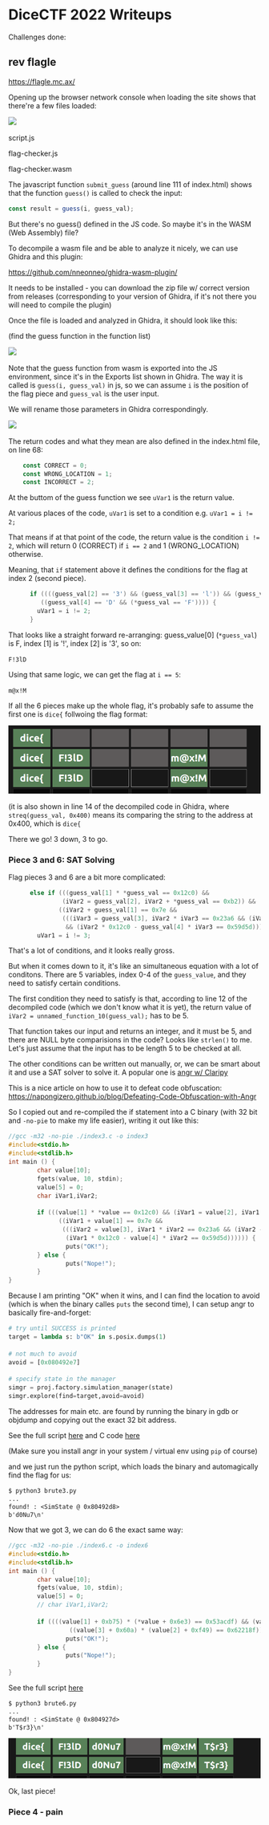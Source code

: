 # DiceCTF 2022 Writeups


Challenges done:



## rev flagle

https://flagle.mc.ax/

Opening up the browser network console when loading the site shows that there're a few files loaded:

<image src=rev_flagle/network.png>

script.js

flag-checker.js

flag-checker.wasm

The javascript function `submit_guess` (around line 111 of index.html) shows that the function `guess()` is called to check the input:
```js
const result = guess(i, guess_val);
```

But there's no guess() defined in the JS code. So maybe it's in the WASM (Web Assembly) file?

To decompile a wasm file and be able to analyze it nicely, we can use Ghidra and this plugin:

https://github.com/nneonneo/ghidra-wasm-plugin/

It needs to be installed - you can download the zip file w/ correct version from releases (corresponding to your version of Ghidra, if it's not there you will need to compile the plugin)

Once the file is loaded and analyzed in Ghidra, it should look like this: 

(find the guess function in the function list)


<image src=rev_flagle/ghidra_guess.png>

Note that the guess function from wasm is exported into the JS environment, since it's in the Exports list shown in Ghidra. The way it is called is `guess(i, guess_val)` in js, so we can assume `i` is the position of the flag piece and `guess_val` is the user input. 

We will rename those parameters in Ghidra correspondingly.

<image src=rev_flagle/rename_guess.png>

The return codes and what they mean are also defined in the index.html file, on line 68:

```js
    const CORRECT = 0;
    const WRONG_LOCATION = 1;
    const INCORRECT = 2;
```

At the buttom of the guess function we see `uVar1` is the return value. 

At various places of the code, `uVar1` is set to a condition e.g. `uVar1 = i != 2;`

That means if at that point of the code, the return value is the condition `i != 2`, which will return 0 (CORRECT) if `i == 2` and 1 (WRONG_LOCATION) otherwise.

Meaning, that `if` statement above it defines the conditions for the flag at index 2 (second piece).



```c
      if ((((guess_val[2] == '3') && (guess_val[3] == 'l')) && (guess_val[1] == '!')) &&
         ((guess_val[4] == 'D' && (*guess_val == 'F')))) {
        uVar1 = i != 2;
      }
```

That looks like a straight forward re-arranging:
guess_value[0] (`*guess_val`) is F, index [1] is '!', index [2] is '3', so on:

`F!3lD`

Using that same logic, we can get the flag at `i == 5`:

`m@x!M`

If all the 6 pieces make up the whole flag, it's probably safe to assume the first one is `dice{` follwoing the flag format:

<img src=rev_flagle/first3.png>

(it is also shown in line 14 of the decompiled code in Ghidra, where `streq(guess_val, 0x400)` means its comparing the string to the address at 0x400, which is `dice{` 

There we go! 3 down, 3 to go.

### Piece 3 and 6: SAT Solving

Flag pieces 3 and 6 are a bit more complicated:
```c
      else if (((guess_val[1] * *guess_val == 0x12c0) &&
               (iVar2 = guess_val[2], iVar2 + *guess_val == 0xb2)) &&
              ((iVar2 + guess_val[1] == 0x7e &&
               (((iVar3 = guess_val[3], iVar2 * iVar3 == 0x23a6 && (iVar3 - guess_val[4] == 0x3e))
                && (iVar2 * 0x12c0 - guess_val[4] * iVar3 == 0x59d5d)))))) {
        uVar1 = i != 3;
```

That's a lot of conditions, and it looks really gross.

But when it comes down to it, it's like an simultaneous equation with a lot of conditons. There are 5 variables, index 0-4 of the `guess_value`, and they need to satisfy certain conditions.

The first condition they need to satisfy is that, according to line 12 of the decompiled code (which we don't know what it is yet), the return value of `iVar2 = unnamed_function_10(guess_val);` has to be 5. 

That function takes our input and returns an integer, and it must be 5, and there are NULL byte comparisions in the code? Looks like `strlen()` to me. Let's just assume that the input has to be length 5 to be checked at all.

The other conditions can be written out manually, or, we can be smart about it and use a SAT solver to solve it. A popular one is [angr w/ Claripy](https://docs.angr.io/advanced-topics/claripy)


This is a nice article on how to use it to defeat code obfuscation: https://napongizero.github.io/blog/Defeating-Code-Obfuscation-with-Angr

So I copied out and re-compiled the if statement into a C binary (with 32 bit and `-no-pie` to make my life easier), writing it out like this:
```c
//gcc -m32 -no-pie ./index3.c -o index3
#include<stdio.h>
#include<stdlib.h>
int main () {
        char value[10];
        fgets(value, 10, stdin);
        value[5] = 0;
        char iVar1,iVar2;

        if (((value[1] * *value == 0x12c0) && (iVar1 = value[2], iVar1 + *value == 0xb2)) &&
              ((iVar1 + value[1] == 0x7e &&
               (((iVar2 = value[3], iVar1 * iVar2 == 0x23a6 && (iVar2 - value[4] == 0x3e)) &&
                (iVar1 * 0x12c0 - value[4] * iVar2 == 0x59d5d)))))) {
                puts("OK!");
        } else {
                puts("Nope!");
        }
}

```

Because I am printing "OK" when it wins, and I can find the location to avoid (which is when the binary calles `puts` the second time), I can setup angr to basically fire-and-forget:
```py
# try until SUCCESS is printed
target = lambda s: b"OK" in s.posix.dumps(1) 

# not much to avoid
avoid = [0x080492e7]

# specify state in the manager
simgr = proj.factory.simulation_manager(state)
simgr.explore(find=target,avoid=avoid)
```

The addresses for main etc. are found by running the binary in gdb or objdump and copying out the exact 32 bit address.

See the full script [here](rev_flagle/brute3.py) and C code [here](rev_flagle/index3.c)

(Make sure you install angr in your system / virtual env using `pip` of course)

and we just run the python script, which loads the binary and automagically find the flag for us:
```
$ python3 brute3.py
...
found! : <SimState @ 0x80492d8>
b'd0Nu7\n'
```


Now that we got 3, we can do 6 the exact same way:

```c
//gcc -m32 -no-pie ./index6.c -o index6
#include<stdio.h>
#include<stdlib.h>
int main () {
        char value[10];
        fgets(value, 10, stdin);
        value[5] = 0;
        // char iVar1,iVar2;

        if ((((value[1] + 0xb75) * (*value + 0x6e3) == 0x53acdf) && (value[4] == '}')) &&
                 ((value[3] + 0x60a) * (value[2] + 0xf49) == 0x62218f)) {
                puts("OK!");
        } else {
                puts("Nope!");
        }
}
```
See the full script [here](rev_flagle/brute6.py)

```
$ python3 brute6.py
...
found! : <SimState @ 0x804927d>
b'T$r3}\n'
```

<img src=rev_flagle/flag3_6.png>

Ok, last piece!

### Piece 4 - pain


